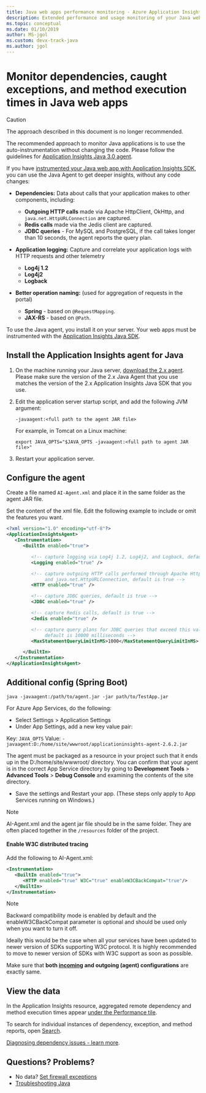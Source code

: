 ```yaml
---
title: Java web apps performance monitoring - Azure Application Insights
description: Extended performance and usage monitoring of your Java website with Application Insights.
ms.topic: conceptual
ms.date: 01/10/2019
author: MS-jgol
ms.custom: devx-track-java
ms.author: jgol
---
```


# Monitor dependencies, caught exceptions, and method execution times in Java web apps

> [!CAUTION]
> The approach described in this document is no longer recommended.
>
> The recommended approach to monitor Java applications is to use the auto-instrumentation without changing the code. Please follow the guidelines for [Application Insights Java 3.0 agent](./java-in-process-agent.md).

If you have [instrumented your Java web app with Application Insights SDK][java], you can use the Java Agent to get deeper insights, without any code changes:

* **Dependencies:** Data about calls that your application makes to other components, including:
  * **Outgoing HTTP calls** made via Apache HttpClient, OkHttp, and `java.net.HttpURLConnection` are captured.
  * **Redis calls** made via the Jedis client are captured.
  * **JDBC queries** - For MySQL and PostgreSQL, if the call takes longer than 10 seconds, the agent reports the query plan.

* **Application logging:** Capture and correlate your application logs with HTTP requests and other telemetry
  * **Log4j 1.2**
  * **Log4j2**
  * **Logback**

* **Better operation naming:** (used for aggregation of requests in the portal)
  * **Spring** - based on `@RequestMapping`.
  * **JAX-RS** - based on `@Path`. 

To use the Java agent, you install it on your server. Your web apps must be instrumented with the [Application Insights Java SDK][java]. 

## Install the Application Insights agent for Java
1. On the machine running your Java server, [download the 2.x agent](https://github.com/microsoft/ApplicationInsights-Java/releases/tag/2.6.2). Please make sure the version of the 2.x Java Agent that you use matches the version of the 2.x Application Insights Java SDK that you use.
2. Edit the application server startup script, and add the following JVM argument:
   
    `-javaagent:<full path to the agent JAR file>`
   
    For example, in Tomcat on a Linux machine:
   
    `export JAVA_OPTS="$JAVA_OPTS -javaagent:<full path to agent JAR file>"`
3. Restart your application server.

## Configure the agent
Create a file named `AI-Agent.xml` and place it in the same folder as the agent JAR file.

Set the content of the xml file. Edit the following example to include or omit the features you want.

```XML
<?xml version="1.0" encoding="utf-8"?>
<ApplicationInsightsAgent>
   <Instrumentation>
      <BuiltIn enabled="true">

         <!-- capture logging via Log4j 1.2, Log4j2, and Logback, default is true -->
         <Logging enabled="true" />

         <!-- capture outgoing HTTP calls performed through Apache HttpClient, OkHttp,
              and java.net.HttpURLConnection, default is true -->
         <HTTP enabled="true" />

         <!-- capture JDBC queries, default is true -->
         <JDBC enabled="true" />

         <!-- capture Redis calls, default is true -->
         <Jedis enabled="true" />

         <!-- capture query plans for JDBC queries that exceed this value (MySQL, PostgreSQL),
              default is 10000 milliseconds -->
         <MaxStatementQueryLimitInMS>1000</MaxStatementQueryLimitInMS>

      </BuiltIn>
   </Instrumentation>
</ApplicationInsightsAgent>
```

## Additional config (Spring Boot)

`java -javaagent:/path/to/agent.jar -jar path/to/TestApp.jar`

For Azure App Services, do the following:

* Select Settings > Application Settings
* Under App Settings, add a new key value pair:

Key: `JAVA_OPTS`
Value: `-javaagent:D:/home/site/wwwroot/applicationinsights-agent-2.6.2.jar`

The agent must be packaged as a resource in your project such that it ends up in the D:/home/site/wwwroot/ directory. You can confirm that your agent is in the correct App Service directory by going to **Development Tools** > **Advanced Tools** > **Debug Console** and examining the contents of the site directory.    

* Save the settings and Restart your app. (These steps only apply to App Services running on Windows.)

> [!NOTE]
> AI-Agent.xml and the agent jar file should be in the same folder. They are often placed together in the `/resources` folder of the project.  

#### Enable W3C distributed tracing

Add the following to AI-Agent.xml:

```xml
<Instrumentation>
   <BuiltIn enabled="true">
      <HTTP enabled="true" W3C="true" enableW3CBackCompat="true"/>
   </BuiltIn>
</Instrumentation>
```

> [!NOTE]
> Backward compatibility mode is enabled by default and the enableW3CBackCompat parameter is optional and should be used only when you want to turn it off. 

Ideally this would be the case when all your services have been updated to newer version of SDKs supporting W3C protocol. It is highly recommended to move to newer version of SDKs with W3C support as soon as possible.

Make sure that **both [incoming](correlation.md#enable-w3c-distributed-tracing-support-for-java-apps) and outgoing (agent) configurations** are exactly same.

## View the data
In the Application Insights resource, aggregated remote dependency and method execution times appear [under the Performance tile][metrics].

To search for individual instances of dependency, exception, and method reports, open [Search][diagnostic].

[Diagnosing dependency issues - learn more](./asp-net-dependencies.md#diagnosis).

## Questions? Problems?
* No data? [Set firewall exceptions](./ip-addresses.md)
* [Troubleshooting Java](java-2x-troubleshoot.md)

<!--Link references-->

[api]: ./api-custom-events-metrics.md
[apiexceptions]: ./api-custom-events-metrics.md#track-exception
[availability]: ./monitor-web-app-availability.md
[diagnostic]: ./diagnostic-search.md
[eclipse]: app-insights-java-eclipse.md
[java]: java-in-process-agent.md
[javalogs]: java-2x-trace-logs.md
[metrics]: ../essentials/metrics-charts.md

